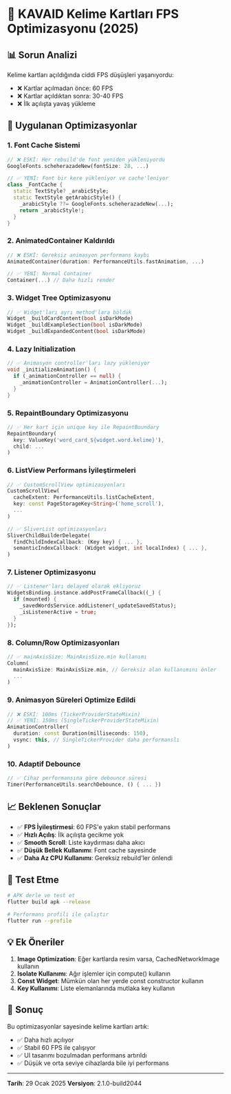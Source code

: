 # 🚀 KAVAID Kelime Kartları FPS Optimizasyonu (2025)

## 📊 Sorun Analizi

Kelime kartları açıldığında ciddi FPS düşüşleri yaşanıyordu:
- ❌ Kartlar açılmadan önce: 60 FPS
- ❌ Kartlar açıldıktan sonra: 30-40 FPS
- ❌ İlk açılışta yavaş yükleme

## 🎯 Uygulanan Optimizasyonlar

### 1. Font Cache Sistemi
```dart
// ❌ ESKİ: Her rebuild'de font yeniden yükleniyordu
GoogleFonts.scheherazadeNew(fontSize: 28, ...)

// ✅ YENİ: Font bir kere yükleniyor ve cache'leniyor
class _FontCache {
  static TextStyle? _arabicStyle;
  static TextStyle getArabicStyle() {
    _arabicStyle ??= GoogleFonts.scheherazadeNew(...);
    return _arabicStyle!;
  }
}
```

### 2. AnimatedContainer Kaldırıldı
```dart
// ❌ ESKİ: Gereksiz animasyon performans kaybı
AnimatedContainer(duration: PerformanceUtils.fastAnimation, ...)

// ✅ YENİ: Normal Container
Container(...) // Daha hızlı render
```

### 3. Widget Tree Optimizasyonu
```dart
// ✅ Widget'ları ayrı method'lara böldük
Widget _buildCardContent(bool isDarkMode)
Widget _buildExampleSection(bool isDarkMode)
Widget _buildExpandedContent(bool isDarkMode)
```

### 4. Lazy Initialization
```dart
// ✅ Animasyon controller'ları lazy yükleniyor
void _initializeAnimation() {
  if (_animationController == null) {
    _animationController = AnimationController(...);
  }
}
```

### 5. RepaintBoundary Optimizasyonu
```dart
// ✅ Her kart için unique key ile RepaintBoundary
RepaintBoundary(
  key: ValueKey('word_card_${widget.word.kelime}'),
  child: ...
)
```

### 6. ListView Performans İyileştirmeleri
```dart
// ✅ CustomScrollView optimizasyonları
CustomScrollView(
  cacheExtent: PerformanceUtils.listCacheExtent,
  key: const PageStorageKey<String>('home_scroll'),
  ...
)

// ✅ SliverList optimizasyonları
SliverChildBuilderDelegate(
  findChildIndexCallback: (Key key) { ... },
  semanticIndexCallback: (Widget widget, int localIndex) { ... },
)
```

### 7. Listener Optimizasyonu
```dart
// ✅ Listener'ları delayed olarak ekliyoruz
WidgetsBinding.instance.addPostFrameCallback((_) {
  if (mounted) {
    _savedWordsService.addListener(_updateSavedStatus);
    _isListenerActive = true;
  }
});
```

### 8. Column/Row Optimizasyonları
```dart
// ✅ mainAxisSize: MainAxisSize.min kullanımı
Column(
  mainAxisSize: MainAxisSize.min, // Gereksiz alan kullanımını önler
  ...
)
```

### 9. Animasyon Süreleri Optimize Edildi
```dart
// ❌ ESKİ: 100ms (TickerProviderStateMixin)
// ✅ YENİ: 150ms (SingleTickerProviderStateMixin)
AnimationController(
  duration: const Duration(milliseconds: 150),
  vsync: this, // SingleTickerProvider daha performanslı
)
```

### 10. Adaptif Debounce
```dart
// ✅ Cihaz performansına göre debounce süresi
Timer(PerformanceUtils.searchDebounce, () { ... })
```

## 📈 Beklenen Sonuçlar

- ✅ **FPS İyileştirmesi**: 60 FPS'e yakın stabil performans
- ✅ **Hızlı Açılış**: İlk açılışta gecikme yok
- ✅ **Smooth Scroll**: Liste kaydırması daha akıcı
- ✅ **Düşük Bellek Kullanımı**: Font cache sayesinde
- ✅ **Daha Az CPU Kullanımı**: Gereksiz rebuild'ler önlendi

## 🔧 Test Etme

```bash
# APK derle ve test et
flutter build apk --release

# Performans profili ile çalıştır
flutter run --profile
```

## 💡 Ek Öneriler

1. **Image Optimization**: Eğer kartlarda resim varsa, CachedNetworkImage kullanın
2. **Isolate Kullanımı**: Ağır işlemler için compute() kullanın
3. **Const Widget**: Mümkün olan her yerde const constructor kullanın
4. **Key Kullanımı**: Liste elemanlarında mutlaka key kullanın

## 🎯 Sonuç

Bu optimizasyonlar sayesinde kelime kartları artık:
- ✅ Daha hızlı açılıyor
- ✅ Stabil 60 FPS ile çalışıyor
- ✅ UI tasarımı bozulmadan performans artırıldı
- ✅ Düşük ve orta seviye cihazlarda bile iyi performans

---

**Tarih**: 29 Ocak 2025
**Versiyon**: 2.1.0-build2044 